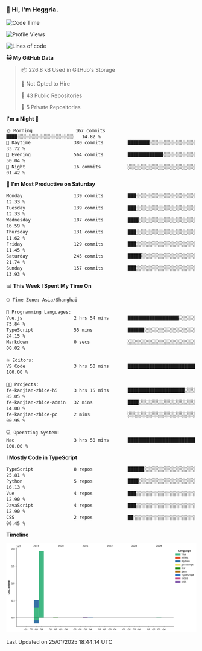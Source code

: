 ### 👋 Hi, I'm Heggria.

<!--START_SECTION:waka-->
![Code Time](http://img.shields.io/badge/Code%20Time-1%2C037%20hrs%203%20mins-blue)

![Profile Views](http://img.shields.io/badge/Profile%20Views-1-blue)

![Lines of code](https://img.shields.io/badge/From%20Hello%20World%20I%27ve%20Written-24.8%20million%20lines%20of%20code-blue)

**🐱 My GitHub Data** 

> 📦 226.8 kB Used in GitHub's Storage 
 > 
> 🚫 Not Opted to Hire
 > 
> 📜 43 Public Repositories 
 > 
> 🔑 5 Private Repositories 
 > 
**I'm a Night 🦉** 

```text
🌞 Morning                167 commits         ████░░░░░░░░░░░░░░░░░░░░░   14.82 % 
🌆 Daytime                380 commits         ████████░░░░░░░░░░░░░░░░░   33.72 % 
🌃 Evening                564 commits         █████████████░░░░░░░░░░░░   50.04 % 
🌙 Night                  16 commits          ░░░░░░░░░░░░░░░░░░░░░░░░░   01.42 % 
```
📅 **I'm Most Productive on Saturday** 

```text
Monday                   139 commits         ███░░░░░░░░░░░░░░░░░░░░░░   12.33 % 
Tuesday                  139 commits         ███░░░░░░░░░░░░░░░░░░░░░░   12.33 % 
Wednesday                187 commits         ████░░░░░░░░░░░░░░░░░░░░░   16.59 % 
Thursday                 131 commits         ███░░░░░░░░░░░░░░░░░░░░░░   11.62 % 
Friday                   129 commits         ███░░░░░░░░░░░░░░░░░░░░░░   11.45 % 
Saturday                 245 commits         █████░░░░░░░░░░░░░░░░░░░░   21.74 % 
Sunday                   157 commits         ███░░░░░░░░░░░░░░░░░░░░░░   13.93 % 
```


📊 **This Week I Spent My Time On** 

```text
🕑︎ Time Zone: Asia/Shanghai

💬 Programming Languages: 
Vue.js                   2 hrs 54 mins       ███████████████████░░░░░░   75.84 % 
TypeScript               55 mins             ██████░░░░░░░░░░░░░░░░░░░   24.15 % 
Markdown                 0 secs              ░░░░░░░░░░░░░░░░░░░░░░░░░   00.02 % 

🔥 Editors: 
VS Code                  3 hrs 50 mins       █████████████████████████   100.00 % 

🐱‍💻 Projects: 
fe-kanjian-zhice-h5      3 hrs 15 mins       █████████████████████░░░░   85.05 % 
fe-kanjian-zhice-admin   32 mins             ████░░░░░░░░░░░░░░░░░░░░░   14.00 % 
fe-kanjian-zhice-pc      2 mins              ░░░░░░░░░░░░░░░░░░░░░░░░░   00.95 % 

💻 Operating System: 
Mac                      3 hrs 50 mins       █████████████████████████   100.00 % 
```

**I Mostly Code in TypeScript** 

```text
TypeScript               8 repos             ██████░░░░░░░░░░░░░░░░░░░   25.81 % 
Python                   5 repos             ████░░░░░░░░░░░░░░░░░░░░░   16.13 % 
Vue                      4 repos             ███░░░░░░░░░░░░░░░░░░░░░░   12.90 % 
JavaScript               4 repos             ███░░░░░░░░░░░░░░░░░░░░░░   12.90 % 
CSS                      2 repos             ██░░░░░░░░░░░░░░░░░░░░░░░   06.45 % 
```



**Timeline**

![Lines of Code chart](https://raw.githubusercontent.com/heggria/heggria/main/assets/bar_graph.png)


 Last Updated on 25/01/2025 18:44:14 UTC
<!--END_SECTION:waka-->
